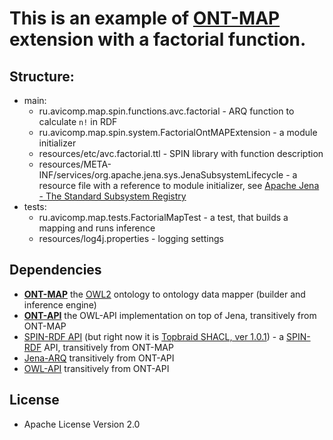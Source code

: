 # This is an example of [ONT-MAP](https://github.com/avicomp/ont-map) extension with a factorial function.

## Structure:
* main:
    - ru.avicomp.map.spin.functions.avc.factorial - ARQ function to calculate `n!` in RDF
    - ru.avicomp.map.spin.system.FactorialOntMAPExtension - a module initializer
    - resources/etc/avc.factorial.ttl - SPIN library with function description
    - resources/META-INF/services/org.apache.jena.sys.JenaSubsystemLifecycle - a resource file with a reference to module initializer, see [Apache Jena - The Standard Subsystem Registry](http://jena.apache.org/documentation/notes/system-initialization.html#the-standard-subsystem-registry)
* tests:
    - ru.avicomp.map.tests.FactorialMapTest - a test, that builds a mapping and runs inference
    - resources/log4j.properties - logging settings

## Dependencies 
 - **[ONT-MAP](https://github.com/avicomp/ont-map)** the [OWL2](https://www.w3.org/TR/owl2-overview/) ontology to ontology data mapper (builder and inference engine) 
 - **[ONT-API](https://github.com/avicomp/ont-api)** the OWL-API implementation on top of Jena, transitively from ONT-MAP
 - [SPIN-RDF API](https://github.com/spinrdf/spinrdf) (but right now it is [Topbraid SHACL, ver 1.0.1](https://github.com/TopQuadrant/shacl)) - a [SPIN-RDF](http://spinrdf.org/) API, transitively from ONT-MAP
 - [Jena-ARQ](https://github.com/apache/jena) transitively from ONT-API
 - [OWL-API](https://github.com/owlcs/owlapi) transitively from ONT-API
 
## License
* Apache License Version 2.0